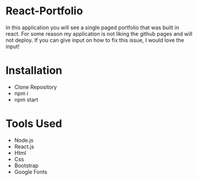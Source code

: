 # React-Portfolio
In this application you will see a single paged portfolio that was built in react. For some reason my application is not liking the github pages and will not
deploy. If you can give input on how to fix this issue, I would love the input!

# Installation
* Clone Repository
* npm i
* npm start

# Tools Used
* Node.js
* React.js
* Html
* Css
* Bootstrap
* Google Fonts
